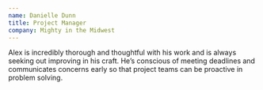 ```yaml
---
name: Danielle Dunn
title: Project Manager
company: Mighty in the Midwest
---
```


Alex is incredibly thorough and thoughtful with his work and is always seeking out improving in his craft. He’s conscious of meeting deadlines and communicates concerns early so that project teams can be proactive in problem solving.
